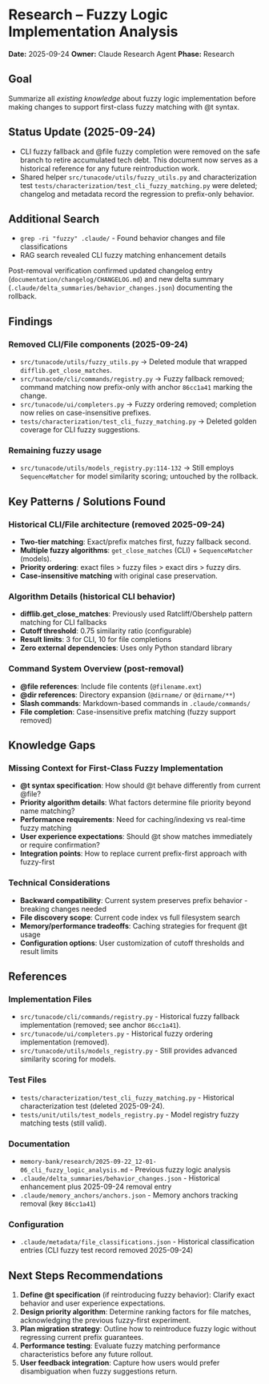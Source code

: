 # Research – Fuzzy Logic Implementation Analysis
**Date:** 2025-09-24
**Owner:** Claude Research Agent
**Phase:** Research

## Goal
Summarize all *existing knowledge* about fuzzy logic implementation before making changes to support first-class fuzzy matching with @t syntax.

## Status Update (2025-09-24)
- CLI fuzzy fallback and @file fuzzy completion were removed on the safe branch to retire accumulated tech debt. This document now serves as a historical reference for any future reintroduction work.
- Shared helper `src/tunacode/utils/fuzzy_utils.py` and characterization test `tests/characterization/test_cli_fuzzy_matching.py` were deleted; changelog and metadata record the regression to prefix-only behavior.

## Additional Search
- `grep -ri "fuzzy" .claude/` - Found behavior changes and file classifications
- RAG search revealed CLI fuzzy matching enhancement details

Post-removal verification confirmed updated changelog entry (`documentation/changelog/CHANGELOG.md`) and new delta summary (`.claude/delta_summaries/behavior_changes.json`) documenting the rollback.

## Findings

### Removed CLI/File components (2025-09-24)
- `src/tunacode/utils/fuzzy_utils.py` → Deleted module that wrapped `difflib.get_close_matches`.
- `src/tunacode/cli/commands/registry.py` → Fuzzy fallback removed; command matching now prefix-only with anchor `86cc1a41` marking the change.
- `src/tunacode/ui/completers.py` → Fuzzy ordering removed; completion now relies on case-insensitive prefixes.
- `tests/characterization/test_cli_fuzzy_matching.py` → Deleted golden coverage for CLI fuzzy suggestions.

### Remaining fuzzy usage
- `src/tunacode/utils/models_registry.py:114-132` → Still employs `SequenceMatcher` for model similarity scoring; untouched by the rollback.

## Key Patterns / Solutions Found

### Historical CLI/File architecture (removed 2025-09-24)
- **Two-tier matching**: Exact/prefix matches first, fuzzy fallback second.
- **Multiple fuzzy algorithms**: `get_close_matches` (CLI) + `SequenceMatcher` (models).
- **Priority ordering**: exact files > fuzzy files > exact dirs > fuzzy dirs.
- **Case-insensitive matching** with original case preservation.

### Algorithm Details (historical CLI behavior)
- **difflib.get_close_matches**: Previously used Ratcliff/Obershelp pattern matching for CLI fallbacks
- **Cutoff threshold**: 0.75 similarity ratio (configurable)
- **Result limits**: 3 for CLI, 10 for file completions
- **Zero external dependencies**: Uses only Python standard library

### Command System Overview (post-removal)
- **@file references**: Include file contents (`@filename.ext`)
- **@dir references**: Directory expansion (`@dirname/` or `@dirname/**`)
- **Slash commands**: Markdown-based commands in `.claude/commands/`
- **File completion**: Case-insensitive prefix matching (fuzzy support removed)

## Knowledge Gaps

### Missing Context for First-Class Fuzzy Implementation
- **@t syntax specification**: How should @t behave differently from current @file?
- **Priority algorithm details**: What factors determine file priority beyond name matching?
- **Performance requirements**: Need for caching/indexing vs real-time fuzzy matching
- **User experience expectations**: Should @t show matches immediately or require confirmation?
- **Integration points**: How to replace current prefix-first approach with fuzzy-first

### Technical Considerations
- **Backward compatibility**: Current system preserves prefix behavior - breaking changes needed
- **File discovery scope**: Current code index vs full filesystem search
- **Memory/performance tradeoffs**: Caching strategies for frequent @t usage
- **Configuration options**: User customization of cutoff thresholds and result limits

## References

### Implementation Files
- `src/tunacode/cli/commands/registry.py` - Historical fuzzy fallback implementation (removed; see anchor `86cc1a41`).
- `src/tunacode/ui/completers.py` - Historical fuzzy ordering implementation (removed).
- `src/tunacode/utils/models_registry.py` - Still provides advanced similarity scoring for models.

### Test Files
- `tests/characterization/test_cli_fuzzy_matching.py` - Historical characterization test (deleted 2025-09-24).
- `tests/unit/utils/test_models_registry.py` - Model registry fuzzy matching tests (still valid).

### Documentation
- `memory-bank/research/2025-09-22_12-01-06_cli_fuzzy_logic_analysis.md` - Previous fuzzy logic analysis
- `.claude/delta_summaries/behavior_changes.json` - Historical enhancement plus 2025-09-24 removal entry
- `.claude/memory_anchors/anchors.json` - Memory anchors tracking removal (key `86cc1a41`)

### Configuration
- `.claude/metadata/file_classifications.json` - Historical classification entries (CLI fuzzy test record removed 2025-09-24)

## Next Steps Recommendations

1. **Define @t specification** (if reintroducing fuzzy behavior): Clarify exact behavior and user experience expectations.
2. **Design priority algorithm**: Determine ranking factors for file matches, acknowledging the previous fuzzy-first experiment.
3. **Plan migration strategy**: Outline how to reintroduce fuzzy logic without regressing current prefix guarantees.
4. **Performance testing**: Evaluate fuzzy matching performance characteristics before any future rollout.
5. **User feedback integration**: Capture how users would prefer disambiguation when fuzzy suggestions return.

